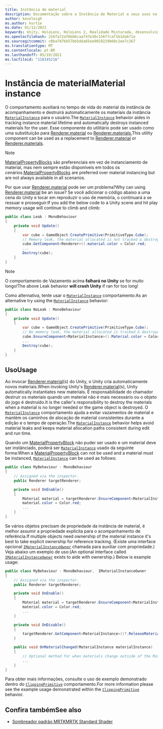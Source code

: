 ```yaml
---
title: Instância de material
description: Documentação sobre a Instância de Material e seus usos no MRTK
author: keveleigh
ms.author: kurtie
ms.date: 01/12/2021
keywords: Unity, HoloLens, HoloLens 2, Realidade Misturada, desenvolvimento, MRTK, MaterialInstance,
ms.openlocfilehash: 216fa72af6bb6caaf47e30c156f7caf1b1dab71e
ms.sourcegitcommit: c0ba7d7bb57bb5dda65ee9019229b68c2ee7c267
ms.translationtype: MT
ms.contentlocale: pt-BR
ms.lasthandoff: 05/19/2021
ms.locfileid: "110145216"
---
```

# <a name="material-instance"></a><span data-ttu-id="b200d-104">Instância de material</span><span class="sxs-lookup"><span data-stu-id="b200d-104">Material instance</span></span>

<span data-ttu-id="b200d-105">O comportamento auxiliará no tempo de vida do material da instância de acompanhamento e destruirá automaticamente os materiais da instância [`MaterialInstance`](xref:Microsoft.MixedReality.Toolkit.Rendering.MaterialInstance) para o usuário.</span><span class="sxs-lookup"><span data-stu-id="b200d-105">The [`MaterialInstance`](xref:Microsoft.MixedReality.Toolkit.Rendering.MaterialInstance) behavior aides in tracking instance material lifetime and automatically destroys instanced materials for the user.</span></span> <span data-ttu-id="b200d-106">Esse componente do utilitário pode ser usado como uma substituição para [Renderer.material](https://docs.unity3d.com/ScriptReference/Renderer-material.html) ou [Renderer.materials.](https://docs.unity3d.com/ScriptReference/Renderer-materials.html)</span><span class="sxs-lookup"><span data-stu-id="b200d-106">This utility component can be used as a replacement to [Renderer.material](https://docs.unity3d.com/ScriptReference/Renderer-material.html) or [Renderer.materials](https://docs.unity3d.com/ScriptReference/Renderer-materials.html).</span></span>

> [!NOTE]
> <span data-ttu-id="b200d-107">[MaterialPropertyBlocks](https://docs.unity3d.com/ScriptReference/MaterialPropertyBlock.html) são preferenciais em vez de instanciamento de material, mas nem sempre estão disponíveis em todos os cenários.</span><span class="sxs-lookup"><span data-stu-id="b200d-107">[MaterialPropertyBlocks](https://docs.unity3d.com/ScriptReference/MaterialPropertyBlock.html) are preferred over material instancing but are not always available  in all scenarios.</span></span>

<span data-ttu-id="b200d-108">Por que usar [Renderer.material](https://docs.unity3d.com/ScriptReference/Renderer-material.html) pode ser um problema?</span><span class="sxs-lookup"><span data-stu-id="b200d-108">Why can using [Renderer.material](https://docs.unity3d.com/ScriptReference/Renderer-material.html) be an issue?</span></span> <span data-ttu-id="b200d-109">Se você adicionar o código abaixo a uma cena do Unity e tocar em reproduzir o uso de memória, o continuará a se ressuar e prosseguir:</span><span class="sxs-lookup"><span data-stu-id="b200d-109">If you add the below code to a Unity scene and hit play memory usage will continue to climb and climb:</span></span>

```c#
public class Leak : MonoBehaviour
{
    private void Update()
    {
        var cube = GameObject.CreatePrimitive(PrimitiveType.Cube);
        // Memory leak, the material allocated is not tracked & destroyed.
        cube.GetComponent<Renderer>().material.color = Color.red;
        ...
        Destroy(cube);
    }
}
```

> [!NOTE]
> <span data-ttu-id="b200d-110">O comportamento de Vazamento acima **falhará no Unity** se for muito longo!</span><span class="sxs-lookup"><span data-stu-id="b200d-110">The above Leak behavior **will crash Unity** if ran for too long!</span></span>

<span data-ttu-id="b200d-111">Como alternativa, tente usar o [`MaterialInstance`](xref:Microsoft.MixedReality.Toolkit.Rendering.MaterialInstance) comportamento:</span><span class="sxs-lookup"><span data-stu-id="b200d-111">As an alternative try using the [`MaterialInstance`](xref:Microsoft.MixedReality.Toolkit.Rendering.MaterialInstance) behavior:</span></span>

```c#
public class NoLeak : MonoBehaviour
{
    private void Update()
    {
        var cube = GameObject.CreatePrimitive(PrimitiveType.Cube);
        // No memory leak, the material allocated is tracked & destroyed by MaterialInstance.
        cube.EnsureComponent<MaterialInstance>().Material.color = Color.red;
        ...
        Destroy(cube);
    }
}
```

## <a name="usage"></a><span data-ttu-id="b200d-112">Uso</span><span class="sxs-lookup"><span data-stu-id="b200d-112">Usage</span></span>

<span data-ttu-id="b200d-113">Ao invocar [Renderer.material](https://docs.unity3d.com/ScriptReference/Renderer-material.html)(s) do Unity, o Unity cria automaticamente novos materiais.</span><span class="sxs-lookup"><span data-stu-id="b200d-113">When invoking Unity's [Renderer.material](https://docs.unity3d.com/ScriptReference/Renderer-material.html)(s), Unity automatically instantiates new materials.</span></span> <span data-ttu-id="b200d-114">É responsabilidade do chamador destruir os materiais quando um material não é mais necessário ou o objeto do jogo é destruído.</span><span class="sxs-lookup"><span data-stu-id="b200d-114">It is the caller's responsibility to destroy the materials when a material is no longer needed or the game object is destroyed.</span></span> <span data-ttu-id="b200d-115">O [`MaterialInstance`](xref:Microsoft.MixedReality.Toolkit.Rendering.MaterialInstance) comportamento ajuda a evitar vazamentos de material e mantém os caminhos de alocação de material consistentes durante a edição e o tempo de operação.</span><span class="sxs-lookup"><span data-stu-id="b200d-115">The [`MaterialInstance`](xref:Microsoft.MixedReality.Toolkit.Rendering.MaterialInstance) behavior helps avoid material leaks and keeps material allocation paths consistent during edit and run time.</span></span>

<span data-ttu-id="b200d-116">Quando um [MaterialPropertyBlock](https://docs.unity3d.com/ScriptReference/MaterialPropertyBlock.html) não puder ser usado e um material deve ser instânciado, poderá ser [`MaterialInstance`](xref:Microsoft.MixedReality.Toolkit.Rendering.MaterialInstance) usado da seguinte forma:</span><span class="sxs-lookup"><span data-stu-id="b200d-116">When a [MaterialPropertyBlock](https://docs.unity3d.com/ScriptReference/MaterialPropertyBlock.html) can not be used and a material must be instanced, [`MaterialInstance`](xref:Microsoft.MixedReality.Toolkit.Rendering.MaterialInstance) can be used as follows:</span></span>

```c#
public class MyBehaviour : MonoBehaviour
{
    // Assigned via the inspector.
    public Renderer targetRenderer;

    private void OnEnable()
    {
        Material material = targetRenderer.EnsureComponent<MaterialInstance>().Material;
        material.color = Color.red;
        ...
    }
}
```

<span data-ttu-id="b200d-117">Se vários objetos precisam de propriedade da instância de material, é melhor assumir a propriedade explícita para o acompanhamento de referência.</span><span class="sxs-lookup"><span data-stu-id="b200d-117">If multiple objects need ownership of the material instance it's best to take explicit ownership for reference tracking.</span></span> <span data-ttu-id="b200d-118">(Existe uma interface opcional [`IMaterialInstanceOwner`](xref:Microsoft.MixedReality.Toolkit.Rendering.IMaterialInstanceOwner) chamada para auxiliar com propriedade.) Veja abaixo um exemplo de uso:</span><span class="sxs-lookup"><span data-stu-id="b200d-118">(An optional interface called [`IMaterialInstanceOwner`](xref:Microsoft.MixedReality.Toolkit.Rendering.IMaterialInstanceOwner) exists to aide with ownership.) Below is example usage:</span></span>

```c#
public class MyBehaviour : MonoBehaviour,  IMaterialInstanceOwner
{
    // Assigned via the inspector.
    public Renderer targetRenderer;

    private void OnEnable()
    {
        Material material = targetRenderer.EnsureComponent<MaterialInstance>().AcquireMaterial(this);
        material.color = Color.red;
        ...
    }

    private void OnDisable()
    {
        targetRenderer.GetComponent<MaterialInstance>()?.ReleaseMaterial(this)
    }

    public void OnMaterialChanged(MaterialInstance materialInstance)
    {
        // Optional method for when materials change outside of the MaterialInstance.
        ...
    }
}
```

<span data-ttu-id="b200d-119">Para obter mais informações, consulte o uso de exemplo demonstrado dentro do [`ClippingPrimitive`](xref:Microsoft.MixedReality.Toolkit.Utilities.ClippingPrimitive) comportamento.</span><span class="sxs-lookup"><span data-stu-id="b200d-119">For more information please see the example usage demonstrated within the [`ClippingPrimitive`](xref:Microsoft.MixedReality.Toolkit.Utilities.ClippingPrimitive) behavior.</span></span>

## <a name="see-also"></a><span data-ttu-id="b200d-120">Confira também</span><span class="sxs-lookup"><span data-stu-id="b200d-120">See also</span></span>

* [<span data-ttu-id="b200d-121">Sombreador padrão MRTK</span><span class="sxs-lookup"><span data-stu-id="b200d-121">MRTK Standard Shader</span></span>](mrtk-standard-shader.md)
